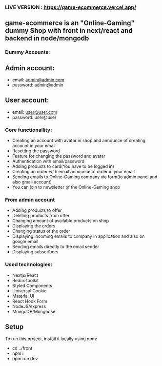 ### LIVE VERSION : https://game-ecommerce.vercel.app/
## game-ecommerce is an "Online-Gaming" dummy Shop with front in next/react and backend in node/mongodb

### Dummy Accounts: 

## Admin account:
* email: admin@admin.com
* password: admin@admin

## User account:
* email: user@user.com
* password: user@user


### Core functionallity:
* Creating an account with avatar in shop and announce of creating account in your email
* Resetting the password
* Feature for changing the password and avatar
* Authentication with email/password
* Adding products to card(You have to be logged in)
* Creating an order with email announce of order in your email
* Sending emails to Online-Gaming company via form(to admin panel and also gmail account)
* You can join to newsletter of the Online-Gaming shop

### From admin account
* Adding products to offer
* Deleting products from offer
* Changing amount of available products on shop
* Displaying the orders
* Changing status of the order
* Displaying incoming emails to company in application and also on google email
* Sending emails directly to the email sender
* Displaying subscribers




### Used technologies:
* Nextjs/React
* Redux toolkit
* Styled Components
* Universal Cookie
* Material UI
* React Hook Form
* NodeJS/express
* MongoDB/Mongoose


## Setup
To run this project, install it locally using npm:

* cd ../front
* npm i
* npm run dev


